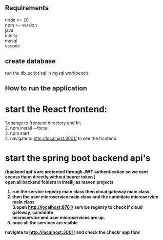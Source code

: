 ## Requirements
node >= 20  <br>
npm >= version  <br>
java <br>
intellij <br>
mysql <br>
vscode <br>

## create database 
 run the db_script.sql in mysql workbench

## How to run the application

# start the React frontend: 
 1.change to frontend directory and hit  <br>
 2. npm install --force <br>
 3. npm start  <br>
 4. navigate to [http://localhost:3001/](http://localhost:3001/) to see the frontend <br>

# start the spring boot backend api's
<B> (backend api's are protected through JWT authentication so we cant access them directly without bearer token ) <br>
open all backend folders in intellij as maven projects
1. run the service registry main class then cloud gateway main class <br>
2. then the user microservice main class and the candidate microservice main class <br>
3.open [http://localhost:8761/](http://localhost:8761/) service registry to check if cloud gateway, candidate <br>
microservice and user microservices are up.
4. once all the services are visible <br>

navigate to [http://localhost:3001/](http://localhost:3001/) and check the checkr app flow